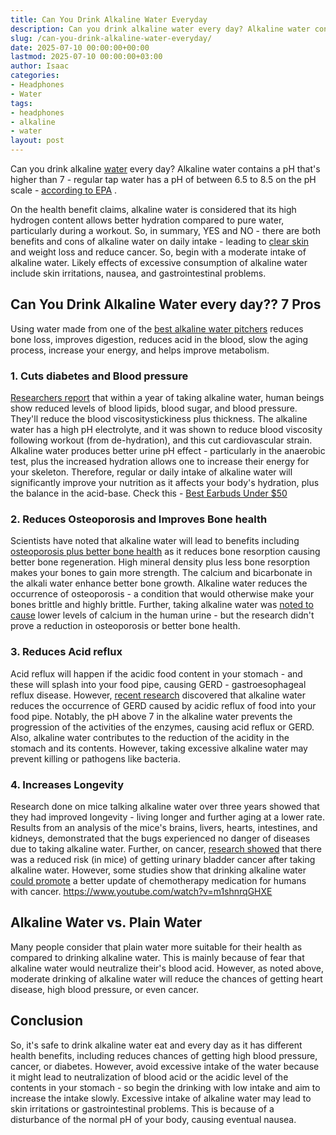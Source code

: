 ```yaml
---
title: Can You Drink Alkaline Water Everyday
description: Can you drink alkaline water every day? Alkaline water contains a pH that's higher than 7 - regular tap water has a pH of between 6.5 to 8.5 on the pH scale -...
slug: /can-you-drink-alkaline-water-everyday/
date: 2025-07-10 00:00:00+00:00
lastmod: 2025-07-10 00:00:00+03:00
author: Isaac
categories:
- Headphones
- Water
tags:
- headphones
- alkaline
- water
layout: post
---
```

Can you drink alkaline [water](https://pestpolicy.com/best-water-tables-for-1-year-old/) every day? Alkaline water contains a pH that's higher than 7 - regular tap water has a pH of between 6.5 to 8.5 on the pH scale -
[according to EPA](https://www.epa.gov/sdwa/drinking-water-regulations-and-contaminants)
.

On the health benefit claims, alkaline water is considered that its high hydrogen content allows better hydration compared to pure water, particularly during a workout.
So, in summary, YES and NO - there are both benefits and cons of alkaline water on daily intake - leading to
[clear skin](https://twitter.com/_AyeVee/status/1085823220157054976)
and weight loss and reduce cancer.
So, begin with a moderate intake of alkaline water. Likely effects of excessive consumption of alkaline water include
skin irritations, nausea, and gastrointestinal problems.
## Can You Drink Alkaline Water every day?? 7 Pros
Using water made from one of the
[best alkaline water pitchers](https://upurifywater.com/best-alkaline-water-pitcher/)
reduces bone loss, improves digestion, reduces acid in the blood, slow the aging process, increase your energy, and helps improve metabolism.
### 1. Cuts diabetes and Blood pressure
[Researchers report](http://en.cnki.com.cn/Article_en/CJFDTOTAL-SHYI200112005.htm)
that within a year of taking alkaline water, human beings show reduced levels of blood lipids, blood sugar, and blood pressure. They'll reduce the blood viscositystickiness plus thickness.
The alkaline water has a high pH electrolyte, and it was shown to reduce blood viscosity following workout (from de-hydration), and this cut cardiovascular strain.
Alkaline water produces better urine pH effect - particularly in the anaerobic test, plus the increased hydration allows one to increase their energy for your skeleton.
Therefore, regular or daily intake of alkaline water will significantly improve your nutrition as it affects your body's hydration, plus the balance in the acid-base.
Check this -
[Best Earbuds Under $50](https://pestpolicy.com/best-earbuds-under-50/)
### 2. Reduces Osteoporosis and Improves Bone health
Scientists have noted that alkaline water will lead to benefits including
[osteoporosis plus better bone health](http://www.thebonejournal.com/article/S8756-3282(08)00781-3/abstract)
as it reduces bone resorption causing better bone regeneration.
High mineral density plus less bone resorption makes your bones to gain more strength. The calcium and bicarbonate in the alkali water enhance better bone growth.
Alkaline water reduces the occurrence of osteoporosis - a condition that would otherwise make your bones brittle and highly brittle.
Further, taking alkaline water was
[noted to cause](https://www.ncbi.nlm.nih.gov/pmc/articles/PMC3195546/)
lower levels of calcium in the human urine - but the research didn't prove a reduction in osteoporosis or better bone health.
### 3. Reduces Acid reflux
Acid reflux will happen if the acidic food content in your stomach - and these will splash into your food pipe, causing GERD - gastroesophageal reflux disease.
However,
[recent research](http://journals.sagepub.com/doi/abs/10.1177/000348941212100702)
discovered that alkaline water reduces the occurrence of GERD caused by acidic reflux of food into your food pipe.
Notably, the pH above 7 in the alkaline water prevents the progression of the activities of the enzymes, causing acid reflux or GERD.
Also, alkaline water contributes to the reduction of the acidity in the stomach and its contents. However, taking excessive alkaline water may prevent killing or pathogens like bacteria.
### 4. Increases Longevity
Research done on mice talking alkaline water over three years showed that they had improved longevity - living longer and further aging at a lower rate.
Results from an analysis of the mice's brains, livers, hearts, intestines, and kidneys, demonstrated that the bugs experienced no danger of diseases due to taking alkaline water.
Further, on cancer,
[research showed](http://bmjopen.bmj.com/content/6/6/e010438.full)
that there was a reduced risk (in mice) of getting urinary bladder cancer after taking alkaline water.
However, some studies show that drinking alkaline water
[could promote](https://www.ncbi.nlm.nih.gov/pmc/articles/PMC3195546/)
a better update of chemotherapy medication for humans with cancer.
https://www.youtube.com/watch?v=m1shnrqGHXE
## Alkaline Water vs. Plain Water
Many people consider that plain water more suitable for their health as compared to drinking alkaline water. This is mainly because of fear that alkaline water would neutralize their's blood acid.
However, as noted above, moderate drinking of alkaline water will reduce the chances of getting heart disease, high blood pressure, or even cancer.
## Conclusion
So, it's safe to drink alkaline water eat and every day as it has different health benefits, including reduces chances of getting high blood pressure, cancer, or diabetes.
However, avoid excessive intake of the water because it might lead to neutralization of blood acid or the acidic level of the contents in your stomach - so begin the drinking with low intake and aim to increase the intake slowly.
Excessive intake of alkaline water may lead to skin irritations or gastrointestinal problems. This is because of a disturbance of the normal pH of your body, causing eventual nausea.